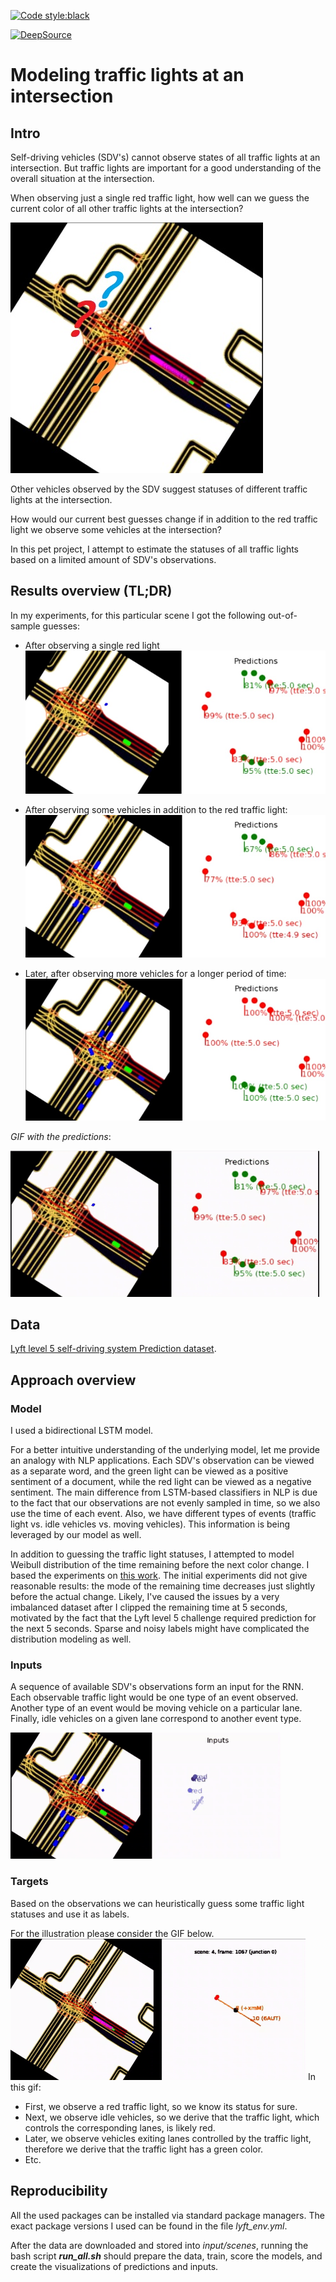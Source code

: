 [![Code style:black](https://img.shields.io/badge/code%20style-black-000000.svg)](https://github.com/ambv/black)

[![DeepSource](https://static.deepsource.io/deepsource-badge-light.svg)](https://deepsource.io/gh/ternaus/iglovikov_helper_functions/?ref=repository-badge)

# Modeling traffic lights at an intersection
## Intro
Self-driving vehicles (SDV's) cannot observe states of all traffic lights at an intersection. But traffic lights are important for a good understanding of the overall situation at the intersection.

When observing just a single red traffic light, how well can we guess the current color of all other traffic lights at the intersection?

![](input/open_question.jpg)

Other vehicles observed by the SDV suggest statuses of different traffic lights at the intersection.

How would our current best guesses change if in addition to the red traffic light we observe some vehicles at the intersection?

In this pet project, I attempt to estimate the statuses of all traffic lights based on a limited amount of SDV's observations.

## Results overview (TL;DR)
In my experiments, for this particular scene I got the following out-of-sample guesses:
  * After observing a single red light
![](input/answer_1.jpg)

  * After observing some vehicles in addition to the red traffic light:
![](input/answer_2.jpg)

  * Later, after observing more vehicles for a longer period of time:
  ![](input/answer_3.jpg)
  
  
*GIF with the predictions*:

![](input/pred.gif)
  
## Data
[Lyft level 5 self-driving system Prediction dataset](https://self-driving.lyft.com/level5/data/).

## Approach overview
### Model
I used a bidirectional LSTM model. 

For a better intuitive understanding of the underlying model, let me provide an analogy with NLP applications. 
Each SDV's observation can be viewed as a separate word, and the green light can be viewed as a positive sentiment of a document, while the red light can be viewed as a negative sentiment. The main difference from LSTM-based classifiers in NLP is due to the fact that our observations are not evenly sampled in time, so we also use the time of each event. Also, we have different types of events (traffic light vs. idle vehicles vs. moving vehicles). This information is being leveraged by our model as well.

In addition to guessing the traffic light statuses, I attempted to model Weibull distribution of the time remaining before the next color change. I based the experiments on [this work](http://publications.lib.chalmers.se/records/fulltext/253611/253611.pdf). The initial experiments did not give reasonable results: the mode of the remaining time decreases just slightly before the actual change. Likely, I've caused the issues by a very imbalanced dataset after I clipped the remaining time at 5 seconds, motivated by the fact that the Lyft level 5 challenge required prediction for the next 5 seconds. Sparse and noisy labels might have complicated the distribution modeling as well.

### Inputs
A sequence of available SDV's observations form an input for the RNN. Each observable traffic light would be one type of an event observed. Another type of an event would be moving vehicle on a particular lane. Finally, idle vehicles on a given lane correspond to another event type.


![](input/input_lane_seq.gif)

### Targets
Based on the observations we can heuristically guess some traffic light statuses and use it as labels. 

For the illustration please consider the GIF below. 
![](input/heuristic_labels.gif)
In this gif:
   * First, we observe a red traffic light, so we know its status for sure.
   * Next, we observe idle vehicles, so we derive that the traffic light, which controls the corresponding lanes, is likely red.
   * Later, we observe vehicles exiting lanes controlled by the traffic light, therefore we derive that the traffic light has a green color.
   * Etc.


## Reproducibility
All the used packages can be installed via standard package managers. The exact package versions I used can be found in the file *lyft_env.yml*.

After the data are downloaded and stored into *input/scenes*, running the bash script ***run_all.sh*** should prepare the data, train, score the models, and create the visualizations of predictions and inputs. 